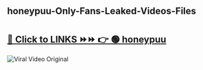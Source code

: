 
 ## honeypuu-Only-Fans-Leaked-Videos-Files

# <h2><a href="https://mediaupload.pro?honeypuu">🔗 Click to LINKS ⏩⏩ 👉 🟢 honeypuu </a></h2>

<a href="https://mediaupload.pro?honeypuu" rel="nofollow" data-target="animated-image.originalLink"><img src="https://i.ibb.co.com/xMMVF88/686577567.gif" alt="Viral Video Original" style="max-width: 100%; display: inline-block;" data-target="animated-image.originalImage"></a>